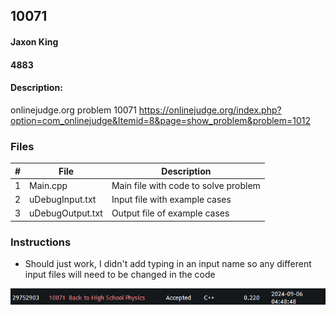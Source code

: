 ## 10071
#### Jaxon King
#### 4883
#### Description:

onlinejudge.org problem 10071
https://onlinejudge.org/index.php?option=com_onlinejudge&Itemid=8&page=show_problem&problem=1012

### Files

|   #   | File             | Description                                        |
| :---: | ---------------- | -------------------------------------------------- |
|   1   | Main.cpp         | Main file with code to solve problem               |
|   2   | uDebugInput.txt  | Input file with example cases                      |
|   3   | uDebugOutput.txt | Output file of example cases                       |

### Instructions
- Should just work, I didn't add typing in an input name so any different input files will need to be changed in the code

<img src="Capture.PNG" width="600">

